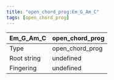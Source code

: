 ```yaml
---
title: "open_chord_prog:Em_G_Am_C"
tags: [open_chord_prog]
---
```


|Em_G_Am_C|open_chord_prog|
|---|---|
|Type|open_chord_prog|
|Root string|undefined|
|Fingering|undefined|

